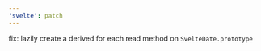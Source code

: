 ```yaml
---
'svelte': patch
---
```


fix: lazily create a derived for each read method on `SvelteDate.prototype`
